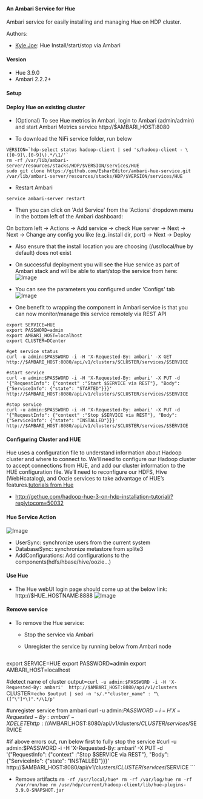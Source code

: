 #### An Ambari Service for Hue
Ambari service for easily installing and managing Hue on HDP cluster.

Authors: 
  - [Kyle Joe](https://github.com/EsharEditor): Hue Install/start/stop via Ambari

#### Version
- Hue 3.9.0
- Ambari 2.2.2+

#### Setup

#### Deploy Hue on existing cluster

- (Optional) To see Hue metrics in Ambari, login to Ambari (admin/admin) and start Ambari Metrics service 
http://$AMBARI_HOST:8080

- To download the NiFi service folder, run below
```
VERSION=`hdp-select status hadoop-client | sed 's/hadoop-client - \([0-9]\.[0-9]\).*/\1/'`
rm -rf /var/lib/ambari-server/resources/stacks/HDP/$VERSION/services/HUE  
sudo git clone https://github.com/EsharEditor/ambari-hue-service.git /var/lib/ambari-server/resources/stacks/HDP/$VERSION/services/HUE
```

- Restart Ambari
```
service ambari-server restart
```
- Then you can click on 'Add Service' from the 'Actions' dropdown menu in the bottom left of the Ambari dashboard:

On bottom left -> Actions -> Add service -> check Hue server -> Next -> Next -> Change any config you like (e.g. install dir, port) -> Next -> Deploy

- Also ensure that the install location you are choosing (/usr/local/hue by default) does not exist

- On successful deployment you will see the Hue service as part of Ambari stack and will be able to start/stop the service from here:
![Image](../master/screenshots/1.png?raw=true)

- You can see the parameters you configured under 'Configs' tab
![Image](../master/screenshots/2.png?raw=true)

- One benefit to wrapping the component in Ambari service is that you can now monitor/manage this service remotely via REST API
```
export SERVICE=HUE
export PASSWORD=admin
export AMBARI_HOST=localhost
export CLUSTER=DCenter

#get service status
curl -u admin:$PASSWORD -i -H 'X-Requested-By: ambari' -X GET http://$AMBARI_HOST:8080/api/v1/clusters/$CLUSTER/services/$SERVICE

#start service
curl -u admin:$PASSWORD -i -H 'X-Requested-By: ambari' -X PUT -d '{"RequestInfo": {"context" :"Start $SERVICE via REST"}, "Body": {"ServiceInfo": {"state": "STARTED"}}}' http://$AMBARI_HOST:8080/api/v1/clusters/$CLUSTER/services/$SERVICE

#stop service
curl -u admin:$PASSWORD -i -H 'X-Requested-By: ambari' -X PUT -d '{"RequestInfo": {"context" :"Stop $SERVICE via REST"}, "Body": {"ServiceInfo": {"state": "INSTALLED"}}}' http://$AMBARI_HOST:8080/api/v1/clusters/$CLUSTER/services/$SERVICE
```

#### Configuring Cluster and HUE
Hue uses a configuration file to understand information about Hadoop cluster and where to connect to. We’ll need to configure our Hadoop cluster to accept connections from HUE, and add our cluster information to the HUE configuration file. We’ll need to reconfigure our HDFS, Hive (WebHcatalog), and Oozie services to take advantage of HUE’s features.[tutorials from Hue](http://gethue.com/hadoop-hue-3-on-hdp-installation-tutorial/?replytocom=50032)

  - http://gethue.com/hadoop-hue-3-on-hdp-installation-tutorial/?replytocom=50032

#### Hue Service Action
![Image](../master/screenshots/4.png?raw=true)
- UserSync: synchronize users from the current system
- DatabaseSync: synchronize metastore from splite3
- AddConfigurations: Add configurations to the components(hdfs/hbase/hive/oozie...)

#### Use Hue
- The Hue webUI login page should come up at the below link: 
http://$HUE_HOSTNAME:8888
![Image](../master/screenshots/3.png?raw=true)

#### Remove service

- To remove the Hue service: 
  - Stop the service via Ambari
  - Unregister the service by running below from Ambari node
  
    ```
export SERVICE=HUE
export PASSWORD=admin
export AMBARI_HOST=localhost

#detect name of cluster
output=`curl -u admin:$PASSWORD -i -H 'X-Requested-By: ambari'  http://$AMBARI_HOST:8080/api/v1/clusters`
CLUSTER=`echo $output | sed -n 's/.*"cluster_name" : "\([^\"]*\)".*/\1/p'`

#unregister service from ambari
curl -u admin:$PASSWORD -i -H 'X-Requested-By: ambari' -X DELETE http://$AMBARI_HOST:8080/api/v1/clusters/$CLUSTER/services/$SERVICE

#if above errors out, run below first to fully stop the service
#curl -u admin:$PASSWORD -i -H 'X-Requested-By: ambari' -X PUT -d '{"RequestInfo": {"context" :"Stop $SERVICE via REST"}, "Body": {"ServiceInfo": {"state": "INSTALLED"}}}' http://$AMBARI_HOST:8080/api/v1/clusters/$CLUSTER/services/$SERVICE
    ```
   - Remove artifacts
    ```
    rm -rf /usr/local/hue*
    rm -rf /var/log/hue
	rm -rf /var/run/hue
	rm /usr/hdp/current/hadoop-client/lib/hue-plugins-3.9.0-SNAPSHOT.jar
    ```   
